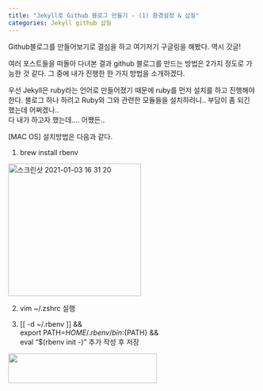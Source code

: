 ```yaml
---
title: "Jekyll로 Github 블로그 만들기 - (1) 환경설정 & 삽질"
categories: Jekyll github 삽질
---
```


Github블로그를 만들어보기로 결심을 하고 여기저기 구글링을 해봤다. 역시 갓글!

여러 포스트들을 떠돌아 다녀본 결과 github 블로그를 만드는 방법은 2가지 정도로 가능한 것 같다.
그 중에 내가 진행한 한 가지 방법을 소개하겠다.

우선 Jekyll은 ruby라는 언어로 만들어졌기 때문에 ruby를 먼저 설치를 하고 진행해야 한다.
블로그 하나 하려고 Ruby와 그와 관련한 모듈들을 설치하려니.. 부담이 좀 되긴 했는데 어쩌겠나..  
다 내가 하고자 했는데.... 어쨌든..

[MAC OS] 설치방법은 다음과 같다.
1. brew install rbenv   
<img width="268" alt="스크린샷 2021-01-03 16 31 20" src="https://user-images.githubusercontent.com/42923027/103474354-63603b80-4de6-11eb-8ca4-5d4859a03843.png">

2. vim ~/.zshrc 실행  
  
3. [[ -d ~/.rbenv ]] && \
    export PATH=${HOME}/.rbenv/bin:${PATH} && \
  eval “$(rbenv init -)” 추가 작성 후 저장
<img src="../assets/img/스크린샷 2021-01-03 16.58.13.png" width="300" height="60"> 
